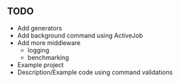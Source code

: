 
TODO
------
* Add generators
* Add background command using ActiveJob
* Add more middleware
   - logging
   - benchmarking
* Example project
* Description/Example code using command validations

